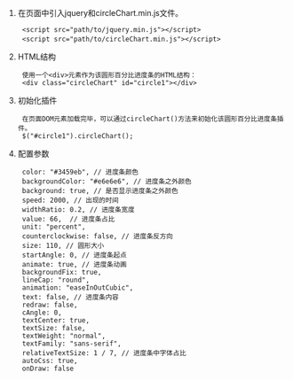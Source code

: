 1. 在页面中引入jquery和circleChart.min.js文件。

		<script src="path/to/jquery.min.js"></script>
		<script src="path/to/circleChart.min.js"></script>　

2. HTML结构

		使用一个<div>元素作为该圆形百分比进度条的HTML结构：
		<div class="circleChart" id="circle1"></div>

3. 初始化插件

		在页面DOM元素加载完毕，可以通过circleChart()方法来初始化该圆形百分比进度条插件。
		$("#circle1").circleChart();

4. 配置参数

		color: "#3459eb", // 进度条颜色
		backgroundColor: "#e6e6e6", // 进度条之外颜色
		background: true, // 是否显示进度条之外颜色
		speed: 2000, // 出现的时间
		widthRatio: 0.2, // 进度条宽度
		value: 66,  // 进度条占比
		unit: "percent",
		counterclockwise: false, // 进度条反方向
		size: 110, // 圆形大小
		startAngle: 0, // 进度条起点
		animate: true, // 进度条动画
		backgroundFix: true,
		lineCap: "round",
		animation: "easeInOutCubic",
		text: false, // 进度条内容
		redraw: false,
		cAngle: 0,
		textCenter: true,
		textSize: false,
		textWeight: "normal",
		textFamily: "sans-serif",
		relativeTextSize: 1 / 7, // 进度条中字体占比
		autoCss: true,
		onDraw: false
